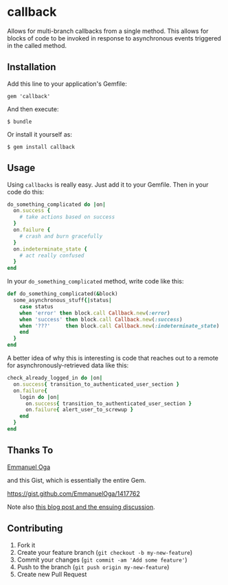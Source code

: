 # callback

Allows for multi-branch callbacks from a single method. This allows for blocks of code
to be invoked in response to asynchronous events triggered in the called method.

## Installation

Add this line to your application's Gemfile:

    gem 'callback'

And then execute:

    $ bundle

Or install it yourself as:

    $ gem install callback

## Usage

Using `callbacks` is really easy. Just add it to your Gemfile. Then in your code do this:

```ruby
do_something_complicated do |on|
  on.success {
    # take actions based on success
  }
  on.failure {
    # crash and burn gracefully
  }
  on.indeterminate_state {
    # act really confused
  }
end
```

In your `do_something_complicated` method, write code like this:

```ruby
def do_something_complicated(&block)
  some_asynchronous_stuff{|status|
    case status
    when 'error' then block.call Callback.new(:error)
    when 'success' then block.call Callback.new(:success)
    when '???'     then block.call Callback.new(:indeterminate_state)
    end
  }
end
```

A better idea of why this is interesting is code that reaches out
to a remote for asynchronously-retrieved data like this:

```ruby
check_already_logged_in do |on|
  on.success{ transition_to_authenticated_user_section }
  on.failure{
    login do |on|
      on.success{ transition_to_authenticated_user_section }
      on.failure{ alert_user_to_screwup }
    end
  }
end
```

## Thanks To

[Emmanuel Oga](https://gist.github.com/EmmanuelOga)

and this Gist, which is essentially the entire Gem.

https://gist.github.com/EmmanuelOga/1417762

Note also [this blog post and the ensuing discussion](http://www.mattsears.com/articles/2011/11/27/ruby-blocks-as-dynamic-callbacks).

## Contributing

1. Fork it
2. Create your feature branch (`git checkout -b my-new-feature`)
3. Commit your changes (`git commit -am 'Add some feature'`)
4. Push to the branch (`git push origin my-new-feature`)
5. Create new Pull Request

